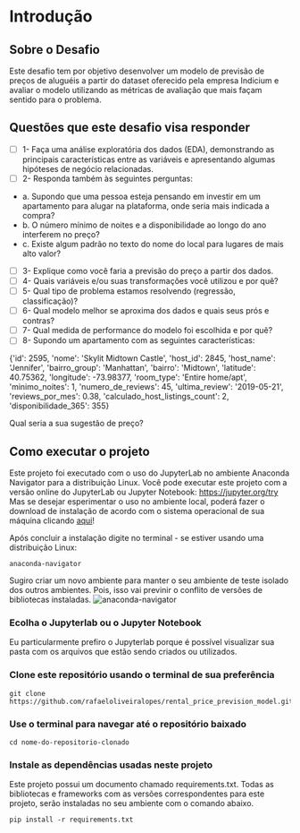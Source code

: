 # Introdução
## Sobre o Desafio
Este desafio tem por objetivo desenvolver um modelo de previsão de preços de aluguéis a partir do dataset oferecido pela empresa Indicium e avaliar o modelo
utilizando as métricas de avaliação que mais façam sentido para o problema.

## Questões que este desafio visa responder

- [ ] 1- Faça uma análise exploratória dos dados (EDA), demonstrando as principais características entre as variáveis e apresentando algumas hipóteses de negócio relacionadas.
- [ ] 2- Responda também às seguintes perguntas:
- a. Supondo que uma pessoa esteja pensando em investir em um apartamento para alugar na plataforma, onde seria mais indicada a compra?
- b. O número mínimo de noites e a disponibilidade ao longo do ano interferem no preço?
- c. Existe algum padrão no texto do nome do local para lugares de mais alto valor?
- [ ] 3- Explique como você faria a previsão do preço a partir dos dados.
- [ ] 4- Quais variáveis e/ou suas transformações você utilizou e por quê?
- [ ] 5- Qual tipo de problema estamos resolvendo (regressão, classificação)?
- [ ] 6- Qual modelo melhor se aproxima dos dados e quais seus prós e contras?
- [ ] 7- Qual medida de performance do modelo foi escolhida e por quê?
- [ ] 8- Supondo um apartamento com as seguintes características:

{'id': 2595,
 'nome': 'Skylit Midtown Castle',
 'host_id': 2845,
 'host_name': 'Jennifer',
 'bairro_group': 'Manhattan',
 'bairro': 'Midtown',
 'latitude': 40.75362,
 'longitude': -73.98377,
 'room_type': 'Entire home/apt',
 'minimo_noites': 1,
 'numero_de_reviews': 45,
 'ultima_review': '2019-05-21',
 'reviews_por_mes': 0.38,
 'calculado_host_listings_count': 2,
 'disponibilidade_365': 355}
 
Qual seria a sua sugestão de preço?

## Como executar o projeto

Este projeto foi executado com o uso do JupyterLab no ambiente Anaconda Navigator para a distribuição Linux.
Você pode executar este projeto com a versão online do JupyterLab ou Jupyter Notebook: https://jupyter.org/try
Mas se desejar esperimentar o uso no ambiente local, poderá fazer o download de instalação de acordo com o sistema operacional de sua máquina clicando <a href="https://docs.anaconda.com/anaconda/install/" target="_blank" rel="noopener noreferrer">aqui</a>! 

Após concluir a instalação digite no terminal - se estiver usando uma distribuição Linux:

```
anaconda-navigator
```
Sugiro criar um novo ambiente para manter o seu ambiente de teste isolado dos outros ambientes. Pois, isso vai previnir o conflito de versões de bibliotecas instaladas.
![anaconda-navigator](https://github.com/user-attachments/assets/d4a9ebcd-5cbd-4cee-b9e4-a8725848f6af)

### Ecolha o Jupyterlab ou o Jupyter Notebook
Eu particularmente prefiro o Jupyterlab porque é possível visualizar sua pasta com os arquivos que estão sendo criados ou utilizados.

### Clone este repositório usando o terminal de sua preferência
```
git clone https://github.com/rafaeloliveiralopes/rental_price_prevision_model.git
```
### Use o terminal para navegar até o repositório baixado
```
cd nome-do-repositorio-clonado
```

### Instale as dependências usadas neste projeto
Este projeto possui um documento chamado requirements.txt. Todas as bibliotecas e frameworks com as versões correspondentes para este projeto, serão instaladas no seu ambiente com o comando abaixo.
```
pip install -r requirements.txt
```
